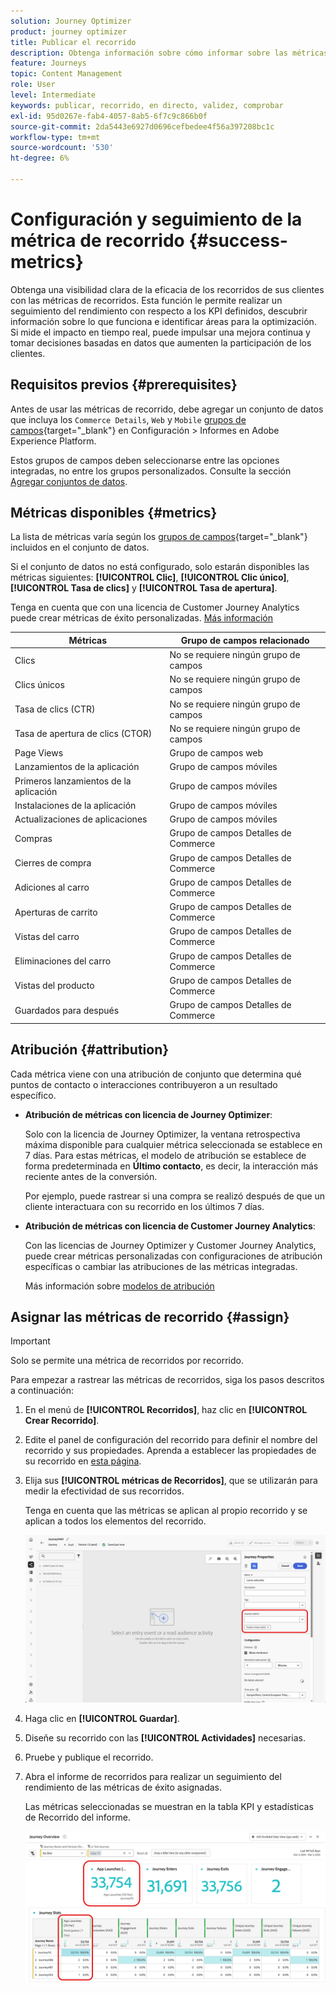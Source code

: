 ```yaml
---
solution: Journey Optimizer
product: journey optimizer
title: Publicar el recorrido
description: Obtenga información sobre cómo informar sobre las métricas de recorridos
feature: Journeys
topic: Content Management
role: User
level: Intermediate
keywords: publicar, recorrido, en directo, validez, comprobar
exl-id: 95d0267e-fab4-4057-8ab5-6f7c9c866b0f
source-git-commit: 2da5443e6927d0696cefbedee4f56a397208bc1c
workflow-type: tm+mt
source-wordcount: '530'
ht-degree: 6%

---
```


# Configuración y seguimiento de la métrica de recorrido {#success-metrics}

Obtenga una visibilidad clara de la eficacia de los recorridos de sus clientes con las métricas de recorridos. Esta función le permite realizar un seguimiento del rendimiento con respecto a los KPI definidos, descubrir información sobre lo que funciona e identificar áreas para la optimización. Si mide el impacto en tiempo real, puede impulsar una mejora continua y tomar decisiones basadas en datos que aumenten la participación de los clientes.

## Requisitos previos {#prerequisites}

Antes de usar las métricas de recorrido, debe agregar un conjunto de datos que incluya los `Commerce Details`, `Web` y `Mobile` [grupos de campos](https://experienceleague.adobe.com/docs/experience-platform/xdm/tutorials/create-schema-ui.html?lang=es#field-group){target="_blank"} en Configuración > Informes en Adobe Experience Platform.

Estos grupos de campos deben seleccionarse entre las opciones integradas, no entre los grupos personalizados. Consulte la sección [Agregar conjuntos de datos](../reports/reporting-configuration.md#add-datasets).

## Métricas disponibles {#metrics}

La lista de métricas varía según los [grupos de campos](https://experienceleague.adobe.com/docs/experience-platform/xdm/tutorials/create-schema-ui.html?lang=es#field-group){target="_blank"} incluidos en el conjunto de datos.

Si el conjunto de datos no está configurado, solo estarán disponibles las métricas siguientes: **[!UICONTROL Clic]**, **[!UICONTROL Clic único]**, **[!UICONTROL Tasa de clics]** y **[!UICONTROL Tasa de apertura]**.

Tenga en cuenta que con una licencia de Customer Journey Analytics puede crear métricas de éxito personalizadas. [Más información](https://experienceleague.adobe.com/en/docs/analytics-platform/using/cja-components/cja-calcmetrics/cm-workflow/participation-metric)


| Métricas | Grupo de campos relacionado |
|-|-|
| Clics | No se requiere ningún grupo de campos |
| Clics únicos | No se requiere ningún grupo de campos |
| Tasa de clics (CTR) | No se requiere ningún grupo de campos |
| Tasa de apertura de clics (CTOR) | No se requiere ningún grupo de campos |
| Page Views | Grupo de campos web |
| Lanzamientos de la aplicación | Grupo de campos móviles |
| Primeros lanzamientos de la aplicación | Grupo de campos móviles |
| Instalaciones de la aplicación | Grupo de campos móviles |
| Actualizaciones de aplicaciones | Grupo de campos móviles |
| Compras | Grupo de campos Detalles de Commerce |
| Cierres de compra | Grupo de campos Detalles de Commerce |
| Adiciones al carro | Grupo de campos Detalles de Commerce |
| Aperturas de carrito | Grupo de campos Detalles de Commerce |
| Vistas del carro | Grupo de campos Detalles de Commerce |
| Eliminaciones del carro | Grupo de campos Detalles de Commerce |
| Vistas del producto | Grupo de campos Detalles de Commerce |
| Guardados para después | Grupo de campos Detalles de Commerce |

## Atribución {#attribution}

Cada métrica viene con una atribución de conjunto que determina qué puntos de contacto o interacciones contribuyeron a un resultado específico.

* **Atribución de métricas con licencia de Journey Optimizer**:

  Solo con la licencia de Journey Optimizer, la ventana retrospectiva máxima disponible para cualquier métrica seleccionada se establece en 7 días. Para estas métricas, el modelo de atribución se establece de forma predeterminada en **Último contacto**, es decir, la interacción más reciente antes de la conversión.

  Por ejemplo, puede rastrear si una compra se realizó después de que un cliente interactuara con su recorrido en los últimos 7 días.

* **Atribución de métricas con licencia de Customer Journey Analytics**:

  Con las licencias de Journey Optimizer y Customer Journey Analytics, puede crear métricas personalizadas con configuraciones de atribución específicas o cambiar las atribuciones de las métricas integradas.

  Más información sobre [modelos de atribución](https://experienceleague.adobe.com/en/docs/analytics-platform/using/cja-dataviews/component-settings/attribution#attribution-models)

## Asignar las métricas de recorrido {#assign}

>[!IMPORTANT]
>
>Solo se permite una métrica de recorridos por recorrido.

Para empezar a rastrear las métricas de recorridos, siga los pasos descritos a continuación:

1. En el menú de **[!UICONTROL Recorridos]**, haz clic en **[!UICONTROL Crear Recorrido]**.

1. Edite el panel de configuración del recorrido para definir el nombre del recorrido y sus propiedades. Aprenda a establecer las propiedades de su recorrido en [esta página](../building-journeys/journey-properties.md).

1. Elija sus **[!UICONTROL métricas de Recorridos]**, que se utilizarán para medir la efectividad de sus recorridos.

   Tenga en cuenta que las métricas se aplican al propio recorrido y se aplican a todos los elementos del recorrido.

   ![](assets/success_metric.png)

1. Haga clic en **[!UICONTROL Guardar]**.

1. Diseñe su recorrido con las **[!UICONTROL Actividades]** necesarias.

1. Pruebe y publique el recorrido.

1. Abra el informe de recorridos para realizar un seguimiento del rendimiento de las métricas de éxito asignadas.

   Las métricas seleccionadas se muestran en la tabla KPI y estadísticas de Recorrido del informe.

   ![](assets/success_metric_2.png)

